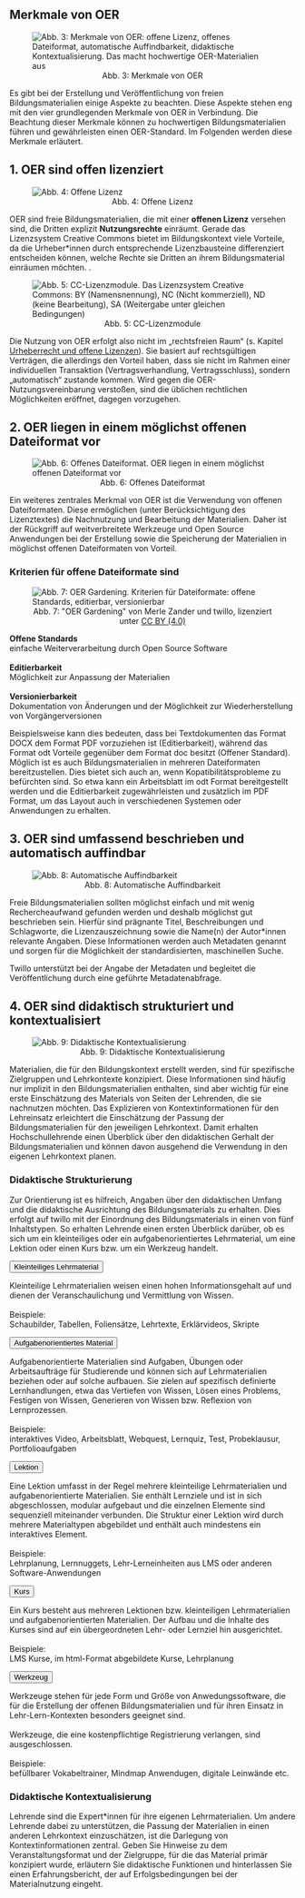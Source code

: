 ## Merkmale von OER

<figure>
  <img src="images/Merkmale_OER.svg" alt="Abb. 3: Merkmale von OER: offene Lizenz, offenes Dateiformat, automatische Auffindbarkeit, didaktische Kontextualisierung. Das macht hochwertige OER-Materialien aus" title="Abb. 3: Merkmale von OER"/>
  <figcaption style="text-align:center;font-size:14px;">Abb. 3: Merkmale von OER</figcaption>
</figure>

Es gibt bei der Erstellung und Veröffentlichung von freien Bildungsmaterialien einige Aspekte zu beachten. Diese Aspekte stehen eng mit den vier grundlegenden Merkmale von OER in Verbindung. Die Beachtung dieser Merkmale können zu hochwertigen Bildungsmaterialien führen und gewährleisten einen OER-Standard.
Im Folgenden werden diese Merkmale erläutert.

## 1. OER sind offen lizenziert

<figure>
  <img src="images/Merkmal_offene Lizenz.svg" alt="Abb. 4: Offene Lizenz" title="Abb. 4: Offene Lizenz"/>
  <figcaption style="text-align:center;font-size:14px;">Abb. 4: Offene Lizenz</figcaption>
</figure>

OER sind freie Bildungsmaterialien, die mit einer <b>offenen Lizenz</b> versehen sind, die Dritten explizit <b>Nutzungsrechte</b> einräumt. Gerade das Lizenzsystem Creative Commons bietet im Bildungskontext viele Vorteile, da die Urheber*innen durch entsprechende Lizenzbausteine differenziert entscheiden können, welche Rechte sie Dritten an ihrem Bildungsmaterial einräumen möchten. . 

<figure>
  <img src="images/Nutzungsbedingungen_design.svg" alt="Abb. 5: CC-Lizenzmodule. Das Lizenzsystem Creative Commons: BY (Namensnennung), NC (Nicht kommerziell), ND (keine Bearbeitung), SA (Weitergabe unter gleichen Bedingungen)" title="Abb. 5: CC-Lizenzmodule"/>
  <figcaption style="text-align:center;font-size:14px;">Abb. 5: CC-Lizenzmodule</figcaption>
</figure>

Die Nutzung von OER erfolgt also nicht im „rechtsfreien Raum“ (s. Kapitel <a aria-describedby="Link zur Seite: Urheberrechte und Lizenzen." href="#/urheberechte_und_lizenzen.md">Urheberrecht und offene Lizenzen</a>). Sie basiert auf rechtsgültigen Verträgen, die allerdings den Vorteil haben, dass sie nicht im Rahmen einer individuellen Transaktion (Vertragsverhandlung, Vertragsschluss), sondern „automatisch“ zustande kommen. Wird gegen die OER-Nutzungsvereinbarung verstoßen, sind die üblichen rechtlichen Möglichkeiten eröffnet, dagegen vorzugehen.

## 2. OER liegen in einem möglichst offenen Dateiformat vor 

<figure>
  <img src="images/Merkmal_offenes Dateiformat.svg" alt="Abb. 6: Offenes Dateiformat. OER liegen in einem möglichst offenen Dateiformat vor" title="Abb. 6: Offenes Dateiformat"/>
  <figcaption style="text-align:center;font-size:14px;">Abb. 6: Offenes Dateiformat</figcaption>
</figure>

Ein weiteres zentrales Merkmal von OER ist die Verwendung von offenen Dateiformaten. Diese ermöglichen (unter Berücksichtigung des Lizenztextes) die Nachnutzung und Bearbeitung der Materialien. Daher ist der Rückgriff auf weitverbreitete Werkzeuge und Open Source Anwendungen bei der Erstellung sowie die Speicherung der Materialien in möglichst offenen Dateiformaten von Vorteil.

### Kriterien für offene Dateiformate sind

<figure>
  <img src="images/oernds_oer_gardening_text.svg" alt="Abb. 7: OER Gardening. Kriterien für Dateiformate: offene Standards, editierbar, versionierbar" title="Abb. 7: 'OER Gardening' von Merle Zander und twillo, lizenziert unter CC BY (4.0)"/>
  <figcaption style="text-align:center;font-size:14px;">Abb. 7: "OER Gardening" von Merle Zander und twillo, lizenziert unter <a aria-describedby="Link zur Quelle (CreativeCommons Seite)" href="https://creativecommons.org/licenses/by/4.0/deed.de" target="_blank">CC BY (4.0)</a></figcaption>
</figure>

<b>Offene Standards</b><br>einfache Weiterverarbeitung durch Open Source Software
<br>
<br>
<b>Editierbarkeit</b><br>Möglichkeit zur Anpassung der Materialien
<br>
<br>
<b>Versionierbarkeit</b><br>Dokumentation von Änderungen und der Möglichkeit zur Wiederherstellung von Vorgängerversionen

</center> 
 
Beispielsweise kann dies bedeuten, dass bei Textdokumenten das Format DOCX dem Format PDF vorzuziehen ist (Editierbarkeit), während das Format odt Vorteile gegenüber dem Format doc besitzt (Offener Standard). Möglich ist es auch Bildungsmaterialien in mehreren Dateiformaten bereitzustellen. Dies bietet sich auch an, wenn Kopatibilitätsprobleme zu befürchten sind. So etwa kann ein Arbeitsblatt im odt Format bereitgestellt werden und die Editierbarkeit zugewährleisten und zusätzlich im PDF Format, um das Layout auch in verschiedenen Systemen oder Anwendungen zu erhalten.

## 3. OER sind umfassend beschrieben und automatisch auffindbar

<figure>
  <img src="images/Merkmal_auffindbar machen.svg" alt="Abb. 8: Automatische Auffindbarkeit" title="Abb. 8: Automatische Auffindbarkeit"/>
  <figcaption style="text-align:center;font-size:14px;">Abb. 8: Automatische Auffindbarkeit</figcaption>
</figure>

Freie Bildungsmaterialien sollten möglichst einfach und mit wenig Rechercheaufwand gefunden werden und deshalb möglichst gut beschrieben sein. Hierfür sind prägnante Titel, Beschreibungen und Schlagworte, die Lizenzauszeichnung sowie die Name(n) der Autor*innen relevante Angaben. Diese Informationen werden auch Metadaten genannt und sorgen für die Möglichkeit der standardisierten, maschinellen Suche.

Twillo unterstützt bei der Angabe der Metadaten und begleitet die Veröffentlichung durch eine geführte Metadatenabfrage.

## 4. OER sind didaktisch strukturiert und kontextualisiert

<figure>
<img src="images/Merkmal_didaktisch kontextualisieren.svg" alt="Abb. 9: Didaktische Kontextualisierung" title="Abb. 9: Didaktische Kontextualisierung"/>
  <figcaption style="text-align:center;font-size:14px;">Abb. 9: Didaktische Kontextualisierung</figcaption>
</figure>

Materialien, die für den Bildungskontext erstellt werden, sind für spezifische Zielgruppen und Lehrkontexte konzipiert. Diese Informationen sind häufig nur implizit in den Bildungsmaterialien enthalten, sind aber wichtig für eine erste Einschätzung des Materials von Seiten der Lehrenden, die sie nachnutzen möchten. Das Explizieren von Kontextinformationen für den Lehreinsatz erleichtert die Einschätzung der Passung der Bildungsmaterialien für den jeweiligen Lehrkontext. Damit erhalten Hochschullehrende einen Überblick über den didaktischen Gerhalt der Bildungsmaterialien und können davon ausgehend die Verwendung in den eigenen Lehrkontext planen.

### Didaktische Strukturierung

Zur Orientierung ist es hilfreich, Angaben über den didaktischen Umfang und die didaktische Ausrichtung des Bildungsmaterials zu erhalten. Dies erfolgt auf twillo mit der Einordnung des Bildungsmaterials in einen von fünf Inhaltstypen. So erhalten Lehrende einen ersten Überblick darüber, ob es sich um ein kleinteiliges oder ein aufgabenorientiertes Lehrmaterial, um eine Lektion oder einen Kurs bzw. um ein Werkzeug handelt. 

<!-- Script fürs Accordion -->
<script>
var acc = document.getElementsByClassName("accordion");

for (var i = 0; i < acc.length; i++) {
  acc[i].addEventListener("click", function() {
    var panel = this.nextElementSibling;
    /* if panel already open */
    if (panel.style.maxHeight) {
      this.classList.toggle('activeA', false);
    	panel.style.maxHeight = null;
      return;
    }
    /* else */
  	 for (var j = 0; j < acc.length; j++) {
    	acc[j].classList.toggle('activeA', false)
    	var p = acc[j].nextElementSibling;
    	p.style.maxHeight = null;
    }
    this.classList.toggle('activeA', true);
    panel.style.maxHeight = panel.scrollHeight + "px";

  });
}
</script>

<div>
   <button class="accordion">Kleinteiliges Lehrmaterial</button>
   <div class="panel">
      <p>Kleinteilige Lehrmaterialien weisen einen hohen Informationsgehalt auf und dienen der Veranschaulichung und Vermittlung von Wissen.<br><br>Beispiele:<br> Schaubilder, Tabellen, Foliensätze, Lehrtexte, Erklärvideos, Skripte</p>
   </div>
   <button class="accordion">Aufgabenorientiertes Material</button>
   <div class="panel">
      <p>Aufgabenorientierte Materialien sind Aufgaben, Übungen oder Arbeitsaufträge für Studierende und können sich auf Lehrmaterialien beziehen oder auf solche aufbauen. Sie zielen auf spezifisch definierte Lernhandlungen, etwa das Vertiefen von Wissen, Lösen eines Problems, Festigen von Wissen, Generieren von Wissen bzw. Reflexion von Lernprozessen.<br><br>Beispiele:<br>interaktives Video, Arbeitsblatt, Webquest, Lernquiz, Test, Probeklausur, Portfolioaufgaben</p>
   </div>
   <button class="accordion">Lektion</button>
   <div class="panel">
      <p>Eine Lektion umfasst in der Regel mehrere kleinteilige Lehrmaterialien und aufgabenorientierte Materialien. Sie enthält Lernziele und ist in sich abgeschlossen, modular aufgebaut und die einzelnen Elemente sind sequenziell miteinander verbunden. Die Struktur einer Lektion wird durch mehrere Materialtypen abgebildet und enthält auch mindestens ein interaktives Element.<br><br>Beispiele:<br>Lehrplanung, Lernnuggets, Lehr-Lerneinheiten aus LMS oder anderen Software-Anwendungen</p>
   </div>
   <button class="accordion">Kurs</button>
   <div class="panel">
      <p>Ein Kurs besteht aus mehreren Lektionen bzw. kleinteiligen Lehrmaterialien und aufgabenorientierten Materialien. Der Aufbau und die Inhalte des Kurses sind auf ein übergeordneten Lehr- oder Lernziel hin ausgerichtet.<br><br>Beispiele:<br>LMS Kurse, im html-Format abgebildete Kurse, Lehrplanung</p>
   </div>
   <button class="accordion">Werkzeug</button>
   <div class="panel">
      <p>Werkzeuge stehen für jede Form und Größe von Anwedungssoftware, die für die Erstellung der offenen Bildungsmaterialien und für ihren Einsatz in Lehr-Lern-Kontexten besonders geeignet sind.<br><br>Werkzeuge, die eine kostenpflichtige Registrierung verlangen, sind ausgeschlossen.<br><br>Beispiele:<br> befüllbarer Vokabeltrainer, Mindmap Anwendugen, digitale Leinwände etc.</p>
   </div>
</div>

### Didaktische Kontextualisierung

Lehrende sind die Expert\*innen für ihre eigenen Lehrmaterialien. Um andere Lehrende dabei zu unterstützen, die Passung der Materialien in einen anderen Lehrkontext einzuschätzen, ist die Darlegung von Kontextinformationen zentral. Geben Sie Hinweise zu dem Veranstaltungsformat und der Zielgruppe, für die das Material primär konzipiert wurde, erläutern Sie didaktische Funktionen und hinterlassen Sie einen Erfahrungsbericht, der auf Erfolgsbedingungen bei der Materialnutzung eingeht.

